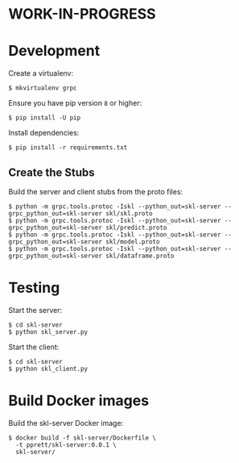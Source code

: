 # WORK-IN-PROGRESS

# Development

Create a virtualenv:

    $ mkvirtualenv grpc

Ensure you have pip version `8` or higher:

    $ pip install -U pip

Install dependencies:

    $ pip install -r requirements.txt


## Create the Stubs

Build the server and client stubs from the proto files:

    $ python -m grpc.tools.protoc -Iskl --python_out=skl-server --grpc_python_out=skl-server skl/skl.proto
    $ python -m grpc.tools.protoc -Iskl --python_out=skl-server --grpc_python_out=skl-server skl/predict.proto
    $ python -m grpc.tools.protoc -Iskl --python_out=skl-server --grpc_python_out=skl-server skl/model.proto
    $ python -m grpc.tools.protoc -Iskl --python_out=skl-server --grpc_python_out=skl-server skl/dataframe.proto


# Testing

Start the server:

    $ cd skl-server
    $ python skl_server.py

Start the client:

    $ cd skl-server
    $ python skl_client.py


# Build Docker images

Build the skl-server Docker image:

    $ docker build -f skl-server/Dockerfile \
      -t pprett/skl-server:0.0.1 \
      skl-server/